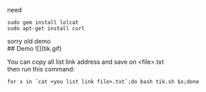 need
```
sudo gem install lolcat
sudo apt-get install curl
```
<p>sorry old demo<br>
## Demo
![](tik.gif)

You can copy all list link address and save on \<file\>.txt<br>
then run this command:<br>
```
for x in `cat <you list link file>.txt`;do bash tik.sh $x;done
```
